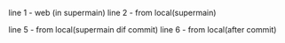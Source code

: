 line 1 - web (in supermain)
line 2 - from local(supermain)

line 5 - from local(supermain dif commit)
line 6 - from local(after commit)